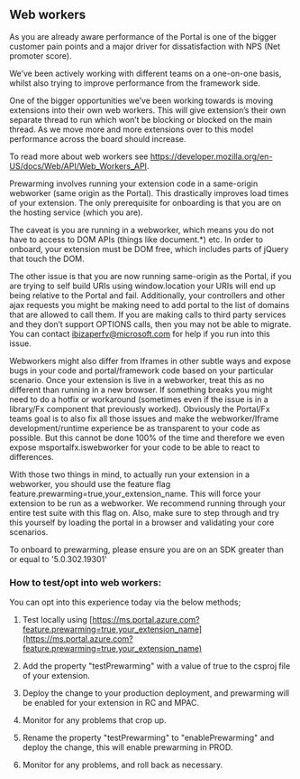 ## Web workers

As you are already aware performance of the Portal is one of the bigger customer pain points and a major driver for dissatisfaction with NPS (Net promoter score).
 
We’ve been actively working with different teams on a one-on-one basis, whilst also trying to improve performance from the framework side.
 
One of the bigger opportunities we’ve been working towards is moving extensions into their own web workers. This will give extension’s their own separate thread to run which won’t be blocking or blocked on the main thread. As we move more and more extensions over to this model performance across the board should increase.

To read more about web workers see https://developer.mozilla.org/en-US/docs/Web/API/Web_Workers_API.

Prewarming involves running your extension code in a same-origin webworker (same origin as the Portal). This drastically improves load times of your extension. The only prerequisite for onboarding is that you are on the hosting service (which you are).

The caveat is you are running in a webworker, which means you do not have to access to DOM APIs (things like document.*) etc. In order to onboard, your extension must be DOM free, which includes parts of jQuery that touch the DOM.

The other issue is that you are now running same-origin as the Portal, if you are trying to self build URIs using window.location your URIs will end up being relative to the Portal and fail. Additionally, your controllers and other ajax requests you might be making need to add portal to the list of domains that are allowed to call them. If you are making calls to third party services and they don’t support OPTIONS calls, then you may not be able to migrate. You can contact ibizaperfv@microsoft.com for help if you run into this issue.

Webworkers might also differ from Iframes in other subtle ways and expose bugs in your code and portal/framework code based on your particular scenario. Once your extension is live in a webworker, treat this as no different than running in a new browser. If something breaks you might need to do a hotfix or workaround (sometimes even if the issue is in a library/Fx component that previously worked). Obviously the Portal/Fx teams goal is to also fix all those issues and make the webworker/Iframe development/runtime experience be as transparent to your code as possible. But this cannot be done 100% of the time and therefore we even expose msportalfx.iswebworker for your code to be able to react to differences.

With those two things in mind, to actually run your extension in a webworker, you should use the feature flag feature.prewarming=true,your_extension_name. This will force your extension to be run as a webworker. We recommend running through your entire test suite with this flag on. Also, make sure to step through and try this yourself by loading the portal in a browser and validating your core scenarios.

To onboard to prewarming, please ensure you are on an SDK greater than or equal to '5.0.302.19301'

### How to test/opt into web workers: 

You can opt into this experience today via the below methods;
1. Test locally using [https://ms.portal.azure.com?feature.prewarming=true,your_extension_name](https://ms.portal.azure.com?feature.prewarming=true,your_extension_name)

1. Add the property "testPrewarming" with a value of true to the csproj file of your extension.

1. Deploy the change to your production deployment, and prewarming will be enabled for your extension in RC and MPAC.

1. Monitor for any problems that crop up.

1. Rename the property "testPrewarming" to "enablePrewarming" and deploy the change, this will enable prewarming in PROD.

1. Monitor for any problems, and roll back as necessary.